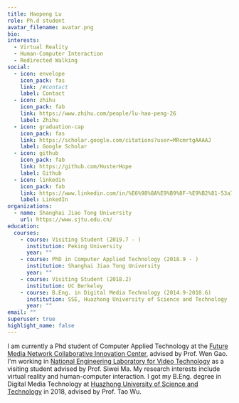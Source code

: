 ```yaml
---
title: Haopeng Lu
role: Ph.d student
avatar_filename: avatar.png
bio: 
interests:
  - Virtual Reality
  - Human-Computer Interaction
  - Redirected Walking
social:
  - icon: envelope
    icon_pack: fas
    link: /#contact
    label: Contact
  - icon: zhihu
    icon_pack: fab
    link: https://www.zhihu.com/people/lu-hao-peng-26
    label: Zhihu
  - icon: graduation-cap
    icon_pack: fas
    link: https://scholar.google.com/citations?user=MRcmrtgAAAAJ
    label: Google Scholar
  - icon: github
    icon_pack: fab
    link: https://github.com/HusterHope
    label: Github
  - icon: linkedin
    icon_pack: fab
    link: https://www.linkedin.com/in/%E6%98%8A%E9%B9%8F-%E9%B2%81-53a7a713b/
    label: LinkedIn
organizations:
  - name: Shanghai Jiao Tong University
    url: https://www.sjtu.edu.cn/
education:
  courses:
    - course: Visiting Student (2019.7 - )
      institution: Peking University
      year: ""
    - course: PhD in Computer Applied Technology (2018.9 - )
      institution: Shanghai Jiao Tong University
      year: ""
    - course: Visiting Student (2018.2)
      institution: UC Berkeley
    - course: B.Eng. in Digital Media Technology (2014.9-2018.6)
      institution: SSE, Huazhong University of Science and Technology
      year: ""
email: ""
superuser: true
highlight_name: false
---
```

I am currently a Phd student of Computer Applied Technology at the [Future Media Network Collaborative Innovation Center](https://cmic.sjtu.edu.cn/), advised by Prof. Wen Gao. I'm working in [National Engineering Laboratory for Video Technology](http://idm.pku.edu.cn/) as a visiting student advised by Prof. Siwei Ma. My research interests include virtual reality and human-computer interaction. I got my B.Eng. degree in Digital Media Technology at [Huazhong University of Science and Technology](https://hust.edu.cn/) in 2018, advised by Prof. Tao Wu. 

